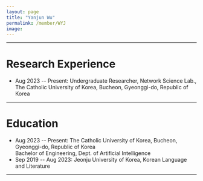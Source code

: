 ```yaml
---
layout: page
title: "Yanjun Wu"
permalink: /member/WYJ
image: 
---
```


***

Research Experience
============
* Aug 2023 -- Present: Undergraduate Researcher, Network Science Lab., The Catholic University of Korea, Bucheon, Gyeonggi-do, Republic of Korea

***

Education
============
* Aug 2023 -- Present: The Catholic University of Korea, Bucheon, Gyeonggi-do, Republic of Korea <br> Bachelor of Engineering, Dept. of Artificial Intelligence
* Sep 2019 -- Aug 2023: Jeonju University of Korea, Korean Language and Literature

***


